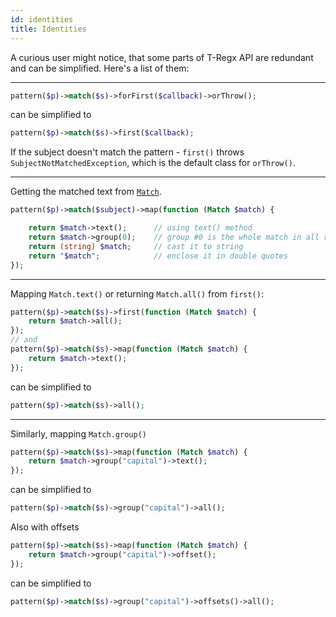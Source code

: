 ```yaml
---
id: identities
title: Identities
---
```


A curious user might notice, that some parts of T-Regx API are redundant and can be simplified. Here's a list of them:

---

```php
pattern($p)->match($s)->forFirst($callback)->orThrow();
```
can be simplified to
```php
pattern($p)->match($s)->first($callback);
```

If the subject doesn't match the pattern - `first()` throws `SubjectNotMatchedException`, which is the default class 
for `orThrow()`.

---
 
Getting the matched text from [`Match`](match-details.md).

```php
pattern($p)->match($subject)->map(function (Match $match) {

    return $match->text();      // using text() method
    return $match->group(0);    // group #0 is the whole match in all regexp engines
    return (string) $match;     // cast it to string
    return "$match";            // enclose it in double quotes
});
```

---

Mapping `Match.text()` or returning `Match.all()` from `first()`:

```php
pattern($p)->match($s)->first(function (Match $match) {
    return $match->all();
});
// and
pattern($p)->match($s)->map(function (Match $match) {
    return $match->text();
});
```
can be simplified to
```php
pattern($p)->match($s)->all();
```

---

Similarly, mapping `Match.group()`
```php
pattern($p)->match($s)->map(function (Match $match) {
    return $match->group("capital")->text();
});
```
can be simplified to
```php
pattern($p)->match($s)->group("capital")->all();
```

Also with offsets

```php
pattern($p)->match($s)->map(function (Match $match) {
    return $match->group("capital")->offset();
});
```
can be simplified to
```php
pattern($p)->match($s)->group("capital")->offsets()->all();
```
